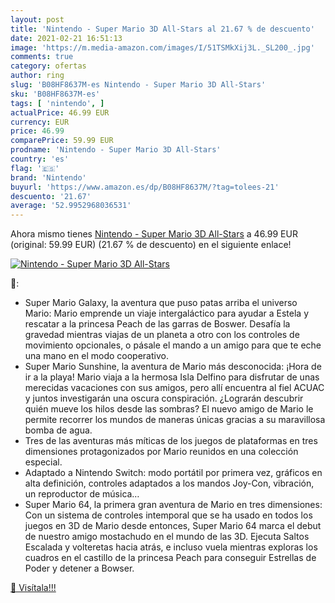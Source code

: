 ```yaml
---
layout: post
title: 'Nintendo - Super Mario 3D All-Stars al 21.67 % de descuento'
date: 2021-02-21 16:51:13
image: 'https://m.media-amazon.com/images/I/51TSMkXij3L._SL200_.jpg'
comments: true
category: ofertas
author: ring
slug: 'B08HF8637M-es Nintendo - Super Mario 3D All-Stars'
sku: 'B08HF8637M-es'
tags: [ 'nintendo', ]
actualPrice: 46.99 EUR
currency: EUR
price: 46.99
comparePrice: 59.99 EUR
prodname: 'Nintendo - Super Mario 3D All-Stars'
country: 'es'
flag: '🇪🇸'
brand: 'Nintendo'
buyurl: 'https://www.amazon.es/dp/B08HF8637M/?tag=tolees-21'
descuento: '21.67'
average: '52.9952968036531'
---
```


Ahora mismo tienes [Nintendo - Super Mario 3D All-Stars](https://www.amazon.es/dp/B08HF8637M/?tag=tolees-21) a 46.99 EUR (original: 59.99 EUR) (21.67 %  de descuento) en el siguiente enlace!

[![Nintendo - Super Mario 3D All-Stars](https://m.media-amazon.com/images/I/51TSMkXij3L._SL200_.jpg)](https://www.amazon.es/dp/B08HF8637M/?tag=tolees-21)

🔎:

- Super Mario Galaxy, la aventura que puso patas arriba el universo Mario: Mario emprende un viaje intergaláctico para ayudar a Estela y rescatar a la princesa Peach de las garras de Boswer. Desafía la gravedad mientras viajas de un planeta a otro con los controles de movimiento opcionales, o pásale el mando a un amigo para que te eche una mano en el modo cooperativo.
- Super Mario Sunshine, la aventura de Mario más desconocida: ¡Hora de ir a la playa! Mario viaja a la hermosa Isla Delfino para disfrutar de unas merecidas vacaciones con sus amigos, pero allí encuentra al fiel ACUAC y juntos investigarán una oscura conspiración. ¿Lograrán descubrir quién mueve los hilos desde las sombras? El nuevo amigo de Mario le permite recorrer los mundos de maneras únicas gracias a su maravillosa bomba de agua.
- Tres de las aventuras más míticas de los juegos de plataformas en tres dimensiones protagonizados por Mario reunidos en una colección especial.
- Adaptado a Nintendo Switch: modo portátil por primera vez, gráficos en alta definición, controles adaptados a los mandos Joy-Con, vibración, un reproductor de música…
- Super Mario 64, la primera gran aventura de Mario en tres dimensiones: Con un sistema de controles intemporal que se ha usado en todos los juegos en 3D de Mario desde entonces, Super Mario 64 marca el debut de nuestro amigo mostachudo en el mundo de las 3D. Ejecuta Saltos Escalada y volteretas hacia atrás, e incluso vuela mientras exploras los cuadros en el castillo de la princesa Peach para conseguir Estrellas de Poder y detener a Bowser.

[🛒 Visítala!!!](https://www.amazon.es/dp/B08HF8637M/?tag=tolees-21)

